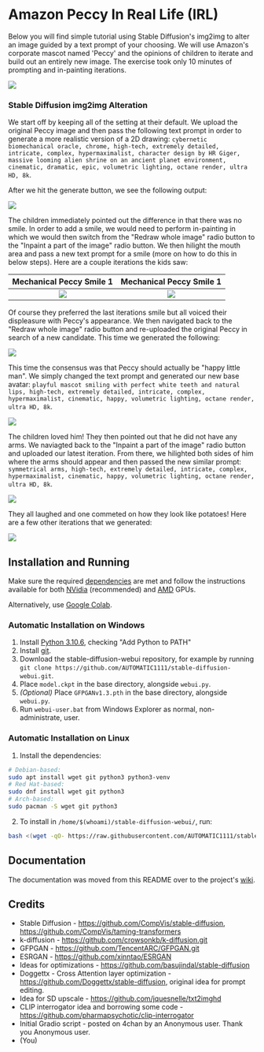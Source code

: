 # Amazon Peccy In Real Life (IRL) 
Below you will find simple tutorial using Stable Diffusion's img2img to alter an image guided by a text prompt of your choosing. We will use Amazon's corporate mascot named 'Peccy' and the opinions of children to iterate and build out an entirely new image. The exercise took only 10 minutes of prompting and in-painting iterations.  

![](peccy-original.png)

### Stable Diffusion img2img Alteration 
We start off by keeping all of the setting at their default. We upload the original Peccy image and then pass the following text prompt in order to generate a more realistic version of a 2D drawing: `cybernetic biomechanical oracle, chrome, high-tech, extremely detailed, intricate, complex, hypermaximalist, character design by HR Giger, massive looming alien shrine on an ancient planet environment, cinematic, dramatic, epic, volumetric lighting, octane render, ultra HD, 8k`.

After we hit the generate button, we see the following output:

![](peccy-img2img-iteration1.png)

The children immediately pointed out the difference in that there was no smile. In order to add a smile, we would need to perform in-painting in which we would then switch from the "Redraw whole image" radio button to the "Inpaint a part of the image" radio button. We then hilight the mouth area and pass a new text prompt for a smile (more on how to do this in below steps). Here are a couple iterations the kids saw: 

Mechanical Peccy Smile 1            |  Mechanical Peccy Smile 1 
:-------------------------:|:-------------------------:
![](mechanical-peccy-smile.png)  |  ![](mechanical-peccy-smile2.png) 



Of course they preferred the last iterations smile but all voiced their displeasure with Peccy's appearance. We then navigated back to the "Redraw whole image" radio button and re-uploaded the original Peccy in search of a new candidate. This time we generated the following: 

![](peccy-mechanical-iteration.png)

This time the consensus was that Peccy should actually be "happy little man". We simply changed the text prompt and generated our new base avatar: `playful mascot smiling with perfect white teeth and natural lips, high-tech, extremely detailed, intricate, complex, hypermaximalist, cinematic, happy, volumetric lighting, octane render, ultra HD, 8k`.

![](peccy-img2img-iteration5.png)

The children loved him! They then pointed out that he did not have any arms. We naviagted back to the "Inpaint a part of the image" radio button and uploaded our latest iteration. From there, we hilighted both sides of him where the arms should appear and then passed the new similar prompt:  `symmetrical arms, high-tech, extremely detailed, intricate, complex, hypermaximalist, cinematic, happy, volumetric lighting, octane render, ultra HD, 8k`.


![](peccy-inpainting-arms.png)

They all laughed and one commeted on how they look like potatoes! Here are a few other iterations that we generated:

![](peccy-arms.png) 














## Installation and Running
Make sure the required [dependencies](https://github.com/AUTOMATIC1111/stable-diffusion-webui/wiki/Dependencies) are met and follow the instructions available for both [NVidia](https://github.com/AUTOMATIC1111/stable-diffusion-webui/wiki/Install-and-Run-on-NVidia-GPUs) (recommended) and [AMD](https://github.com/AUTOMATIC1111/stable-diffusion-webui/wiki/Install-and-Run-on-AMD-GPUs) GPUs.

Alternatively, use [Google Colab](https://colab.research.google.com/drive/1Iy-xW9t1-OQWhb0hNxueGij8phCyluOh).

### Automatic Installation on Windows
1. Install [Python 3.10.6](https://www.python.org/downloads/windows/), checking "Add Python to PATH"
2. Install [git](https://git-scm.com/download/win).
3. Download the stable-diffusion-webui repository, for example by running `git clone https://github.com/AUTOMATIC1111/stable-diffusion-webui.git`.
4. Place `model.ckpt` in the base directory, alongside `webui.py`.
5. _*(Optional)*_ Place `GFPGANv1.3.pth` in the base directory, alongside `webui.py`.
6. Run `webui-user.bat` from Windows Explorer as normal, non-administrate, user.

### Automatic Installation on Linux
1. Install the dependencies:
```bash
# Debian-based:
sudo apt install wget git python3 python3-venv
# Red Hat-based:
sudo dnf install wget git python3
# Arch-based:
sudo pacman -S wget git python3
```
2. To install in `/home/$(whoami)/stable-diffusion-webui/`, run:
```bash
bash <(wget -qO- https://raw.githubusercontent.com/AUTOMATIC1111/stable-diffusion-webui/master/webui.sh)
```

## Documentation
The documentation was moved from this README over to the project's [wiki](https://github.com/AUTOMATIC1111/stable-diffusion-webui/wiki).

## Credits
- Stable Diffusion - https://github.com/CompVis/stable-diffusion, https://github.com/CompVis/taming-transformers
- k-diffusion - https://github.com/crowsonkb/k-diffusion.git
- GFPGAN - https://github.com/TencentARC/GFPGAN.git
- ESRGAN - https://github.com/xinntao/ESRGAN
- Ideas for optimizations - https://github.com/basujindal/stable-diffusion
- Doggettx - Cross Attention layer optimization - https://github.com/Doggettx/stable-diffusion, original idea for prompt editing.
- Idea for SD upscale - https://github.com/jquesnelle/txt2imghd
- CLIP interrogator idea and borrowing some code - https://github.com/pharmapsychotic/clip-interrogator
- Initial Gradio script - posted on 4chan by an Anonymous user. Thank you Anonymous user.
- (You)
